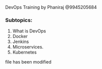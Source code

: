  DevOps Training by Phaniraj @9945205684
### Subtopics:
1. What is DevOps
2. Docker
3. Jenkins
4. Microservices.
5. Kubernetes

file has been modified
